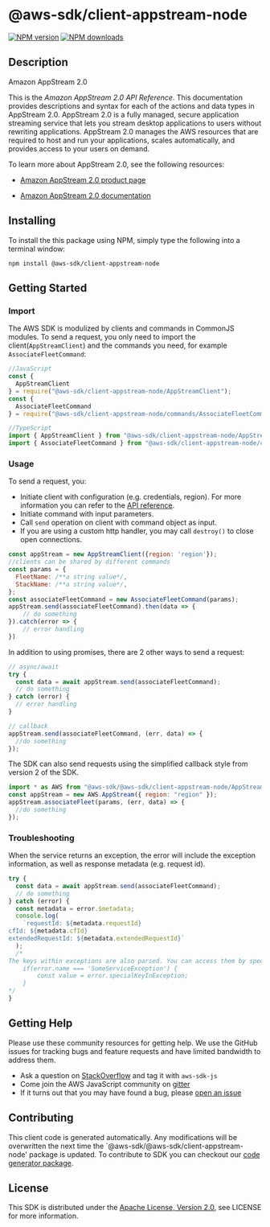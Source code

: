# @aws-sdk/client-appstream-node

[![NPM version](https://img.shields.io/npm/v/@aws-sdk/client-appstream-node/preview.svg)](https://www.npmjs.com/package/@aws-sdk/client-appstream-node)
[![NPM downloads](https://img.shields.io/npm/dm/@aws-sdk/client-appstream-node.svg)](https://www.npmjs.com/package/@aws-sdk/client-appstream-node)

## Description

<fullname>Amazon AppStream 2.0</fullname> <p>This is the <i>Amazon AppStream 2.0 API Reference</i>. This documentation provides descriptions and syntax for each of the actions and data types in AppStream 2.0. AppStream 2.0 is a fully managed, secure application streaming service that lets you stream desktop applications to users without rewriting applications. AppStream 2.0 manages the AWS resources that are required to host and run your applications, scales automatically, and provides access to your users on demand.</p> <p>To learn more about AppStream 2.0, see the following resources:</p> <ul> <li> <p> <a href="http://aws.amazon.com/appstream2">Amazon AppStream 2.0 product page</a> </p> </li> <li> <p> <a href="http://aws.amazon.com/documentation/appstream2">Amazon AppStream 2.0 documentation</a> </p> </li> </ul>

## Installing

To install the this package using NPM, simply type the following into a terminal window:

```
npm install @aws-sdk/client-appstream-node
```

## Getting Started

### Import

The AWS SDK is modulized by clients and commands in CommonJS modules. To send a request, you only need to import the client(`AppStreamClient`) and the commands you need, for example `AssociateFleetCommand`:

```javascript
//JavaScript
const {
  AppStreamClient
} = require("@aws-sdk/client-appstream-node/AppStreamClient");
const {
  AssociateFleetCommand
} = require("@aws-sdk/client-appstream-node/commands/AssociateFleetCommand");
```

```javascript
//TypeScript
import { AppStreamClient } from "@aws-sdk/client-appstream-node/AppStreamClient";
import { AssociateFleetCommand } from "@aws-sdk/client-appstream-node/commands/AssociateFleetCommand";
```

### Usage

To send a request, you:

- Initiate client with configuration (e.g. credentials, region). For more information you can refer to the [API reference][].
- Initiate command with input parameters.
- Call `send` operation on client with command object as input.
- If you are using a custom http handler, you may call `destroy()` to close open connections.

```javascript
const appStream = new AppStreamClient({region: 'region'});
//clients can be shared by different commands
const params = {
  FleetName: /**a string value*/,
  StackName: /**a string value*/,
};
const associateFleetCommand = new AssociateFleetCommand(params);
appStream.send(associateFleetCommand).then(data => {
    // do something
}).catch(error => {
    // error handling
})
```

In addition to using promises, there are 2 other ways to send a request:

```javascript
// async/await
try {
  const data = await appStream.send(associateFleetCommand);
  // do something
} catch (error) {
  // error handling
}
```

```javascript
// callback
appStream.send(associateFleetCommand, (err, data) => {
  //do something
});
```

The SDK can also send requests using the simplified callback style from version 2 of the SDK.

```javascript
import * as AWS from "@aws-sdk/@aws-sdk/client-appstream-node/AppStream";
const appStream = new AWS.AppStream({ region: "region" });
appStream.associateFleet(params, (err, data) => {
  //do something
});
```

### Troubleshooting

When the service returns an exception, the error will include the exception information, as well as response metadata (e.g. request id).

```javascript
try {
  const data = await appStream.send(associateFleetCommand);
  // do something
} catch (error) {
  const metadata = error.$metadata;
  console.log(
    `requestId: ${metadata.requestId}
cfId: ${metadata.cfId}
extendedRequestId: ${metadata.extendedRequestId}`
  );
  /*
The keys within exceptions are also parsed. You can access them by specifying exception names:
    if(error.name === 'SomeServiceException') {
        const value = error.specialKeyInException;
    }
*/
}
```

## Getting Help

Please use these community resources for getting help. We use the GitHub issues for tracking bugs and feature requests and have limited bandwidth to address them.

- Ask a question on [StackOverflow](https://stackoverflow.com/questions/tagged/aws-sdk-js) and tag it with `aws-sdk-js`
- Come join the AWS JavaScript community on [gitter](https://gitter.im/aws/aws-sdk-js-v3)
- If it turns out that you may have found a bug, please [open an issue](https://github.com/aws/aws-sdk-js-v3/issues)

## Contributing

This client code is generated automatically. Any modifications will be overwritten the next time the `@aws-sdk/@aws-sdk/client-appstream-node' package is updated. To contribute to SDK you can checkout our [code generator package][].

## License

This SDK is distributed under the
[Apache License, Version 2.0](http://www.apache.org/licenses/LICENSE-2.0),
see LICENSE for more information.

[code generator package]: https://github.com/aws/aws-sdk-js-v3/tree/master/packages/service-types-generator
[api reference]: https://docs.aws.amazon.com/AWSJavaScriptSDK/latest/

